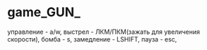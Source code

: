 # game_GUN_
 управление - a/w,
 выстрел - ЛКМ/ПКМ(зажать для увеличения скорости),
 бомба - s,
 замедление - LSHIFT,
 пауза - esc,
